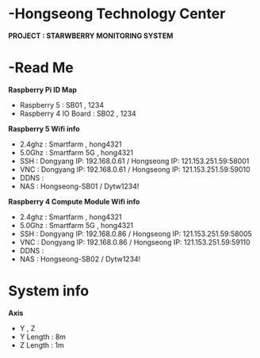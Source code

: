 # -Hongseong Technology Center 
**PROJECT : STARWBERRY MONITORING SYSTEM**

# -Read Me
**Raspberry Pi ID Map**
- Raspberry 5 : SB01 , 1234
- Raspberry 4 IO Board : SB02 , 1234

**Raspberry 5 Wifi info**
- 2.4ghz : Smartfarm , hong4321
- 5.0Ghz : Smartfarm 5G , hong4321
- SSH : Dongyang IP: 192.168.0.61 / Hongseong IP: 121.153.251.59:58001
- VNC : Dongyang IP: 192.168.0.61 / Hongseong IP: 121.153.251.59:59010
- DDNS :
- NAS : Hongseong-SB01 / Dytw1234!

**Raspberry 4 Compute Module Wifi info**
- 2.4ghz : Smartfarm , hong4321
- 5.0Ghz : Smartfarm 5G , hong4321
- SSH : Dongyang IP: 192.168.0.86 / Hongseong IP: 121.153.251.59:58005
- VNC : Dongyang IP: 192.168.0.86 / Hongseong IP: 121.153.251.59:59110
- DDNS :
- NAS : Hongseong-SB02 / Dytw1234!

# System info 
**Axis**
- Y , Z 
- Y Length : 8m
- Z Length : 1m
